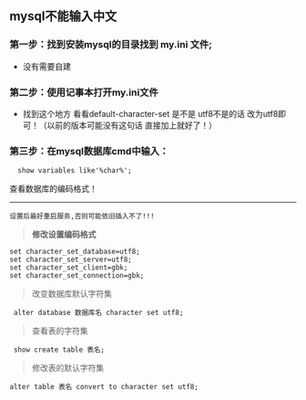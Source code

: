 
## mysql不能输入中文

### 第一步：找到安装mysql的目录找到 my.ini 文件;
- 没有需要自建
### 第二步：使用记事本打开my.ini文件 
- 找到这个地方 看看default-character-set 是不是 utf8不是的话 改为utf8即可！（以前的版本可能没有这句话 直接加上就好了！）
### 第三步：在mysql数据库cmd中输入：
```shell
  show variables like'%char%';
```
查看数据库的编码格式！

---
`设置后最好重启服务,否则可能依旧插入不了!!!`
> **修改设置编码格式**
```shell
set character_set_database=utf8;
set character_set_server=utf8;
set character_set_client=gbk;
set character_set_connection=gbk;
```

 > 改变数据库默认字符集
 ```shell
  alter database 数据库名 character set utf8;
```

 > 查看表的字符集
 ```shell
  show create table 表名;
```

 > 修改表的默认字符集
```shell
alter table 表名 convert to character set utf8;
```